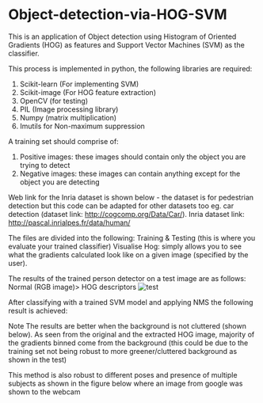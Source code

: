 # Object-detection-via-HOG-SVM
This is an application of Object detection using Histogram of Oriented Gradients (HOG) as features and Support Vector Machines (SVM) 
as the classifier. 

This process is implemented in python, the following libraries are required:
1. Scikit-learn (For implementing SVM)
2. Scikit-image (For HOG feature extraction)
3. OpenCV (for testing)
4. PIL (Image processing library)
5. Numpy (matrix multiplication)
6. Imutils for Non-maximum suppression

A training set should comprise of:
1. Positive images: these images should contain only the object you are trying to detect
2. Negative images: these images can contain anything except for the object you are detecting

Web link for the Inria dataset is shown below - the dataset is for pedestrian detection but this code can be adapted for other datasets too eg. car detection (dataset link: http://cogcomp.org/Data/Car/). Inria dataset link: http://pascal.inrialpes.fr/data/human/

The files are divided into the following:
Training & Testing (this is where you evaluate your trained classifier)
Visualise Hog: simply allows you to see what the gradients calculated look like on a given image (specified by the user).

The results of the trained person detector on a test image are as follows: Normal (RGB image)> HOG descriptors
![test](https://user-images.githubusercontent.com/35964759/38281042-9523760a-37a0-11e8-914d-917308e3ac22.png)

After classifying with a trained SVM model and applying NMS the following result is achieved:


Note The results are better when the background is not cluttered (shown below). As seen from the original and the extracted HOG image, majority of the gradients binned come from the background (this could be due to the training set not being robust to more greener/cluttered background as shown in the test)


This method is also robust to different poses and presence of multiple subjects as shown in the figure below where an image from google was shown to the webcam


